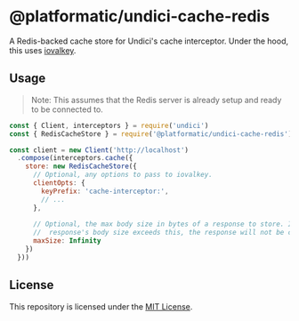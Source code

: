 # @platformatic/undici-cache-redis

A Redis-backed cache store for Undici's cache interceptor. Under the hood, this
uses [iovalkey](https://github.com/valkey-io/iovalkey).

## Usage

> Note: This assumes that the Redis server is already setup and ready to be connected to.

```javascript
const { Client, interceptors } = require('undici')
const { RedisCacheStore } = require('@platformatic/undici-cache-redis')

const client = new Client('http://localhost')
  .compose(interceptors.cache({
    store: new RedisCacheStore({
      // Optional, any options to pass to iovalkey.
      clientOpts: {
        keyPrefix: 'cache-interceptor:',
        // ...
      },
      
      // Optional, the max body size in bytes of a response to store. If a
      //  response's body size exceeds this, the response will not be cached.
      maxSize: Infinity
    })
  }))
```

## License

This repository is licensed under the [MIT License](./LICENSE).
